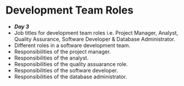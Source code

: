 # Development Team Roles
- ***Day 3***
- Job titles for development team roles i.e. Project Manager, Analyst, Quality Assurance, Software Developer & Database Administrator.
- Different roles in a software development team.
- Responsibilities of the project manager.
- Responsibilities of the analyst.
- Responsibilities of the quality assuarance role.
- Responsibilities of the software developer.
- Responsibilities of the database administrator.
